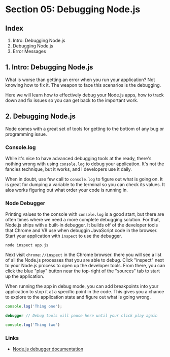 # Section 05: Debugging Node.js

## Index

1. Intro: Debugging Node.js
2. Debugging Node.js
3. Error Messages


## 1. Intro: Debugging Node.js

What is worse than getting an error when you run your application? Not knowing how to fix it. The weapon to face this scenarios is the debugging.

Here we will learn how to effectively debug your Node.js apps, how to track down and fix issues so you can get back to the important work.

## 2. Debugging Node.js

Node comes with a great set of tools for getting to the bottom of any bug or programming issue.

### Console.log
While it's nice to have advanced debugging tools at the ready, there's nothing wrong with using `console.log` to debug your application. It's not the fancies technique, but it works, and I developers use it daily.

When in doubt, use few call to `console.log` to figure out what is going on. It is great for dumping a variable to the terminal so you can check its values. It alos works figuring out what order your code is running in.


### Node Debugger
Printing values to the console with `console.log` is a good start, but there are often times where we need a more complete debugging solution. For that, Node.js ships with a built-in debugger. It builds off of the developer tools that Chrome and V8 use when debuggin JavaScript code in the browser.
Start your application with `inspect` to use the debugger.

```
node inspect app.js
```

Next visit `chrome://inspect` in the Chrome browser. there you will see a list of all the Node.js processes that you are able to debug. Click "inspect" next to your Node.js process to open up the developer tools. From there, you can click the blue "play" button near the top-right of the "sources" tab to start up the application.

When running the app in debug mode, you can add breakpoints into your application to stop it at a specific point in the code. This gives you a chance to explore to the application state and figure out what is going wrong.

```js
console.log('Thing one');

debugger // Debug tools will pause here until your click play again

console.log('Thing two')
```

### Links
+ [Node.js debugger documentation](https://nodejs.org/api/debugger.html)
